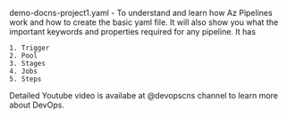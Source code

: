 demo-docns-project1.yaml - To understand and learn how Az Pipelines work and how to create the basic yaml file. It will also show you what the important keywords and properties required for any pipeline. It has

	1. Trigger
	2. Pool
	3. Stages
	4. Jobs
	5. Steps

Detailed Youtube video is availabe at @devopscns channel to learn more about DevOps.

